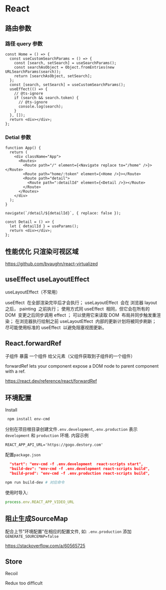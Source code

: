 # React

## 路由参数

### 路径 query 参数

```tsx
const Home = () => {
  const useCustomSearchParams = () => {
    const [search, setSearch] = useSearchParams();
    const searchAsObject = Object.fromEntries(new URLSearchParams(search));
    return [searchAsObject, setSearch];
  };
  const [search, setSearch] = useCustomSearchParams();
  useEffect(() => {
    // @ts-ignore
    if (search && search.token) {
      // @ts-ignore
      console.log(search);
    }
  }, []);
  return <div></div>;
};
```

### Detial 参数

```tsx
function App() {
  return (
    <div className="App">
      <Routes>
        <Route path="/" element={<Navigate replace to="/home" />}></Route>
        <Route path="home/:token" element={<Home />}></Route>
        <Route path="detail">
          <Route path=":detailId" element={<Detail />}></Route>
        </Route>
      </Routes>
    </div>
  );
}

navigate(`/detail/${detailId}`, { replace: false });

const Detail = () => {
  let { detailId } = useParams();
  return <div></div>;
};
```

## 性能优化 只渲染可视区域

<https://github.com/bvaughn/react-virtualized>

## useEffect useLayoutEffect

useLayoutEffect（不常用）

useEffect  在全部渲染完毕后才会执行；
useLayoutEffect  会在 浏览器 layout  之后， painting  之前执行；
使用方式同 useEffect  相同，但它会在所有的 DOM  变更之后同步调用 effect ；
可以使用它来读取 DOM  布局并同步触发重渲染；
在浏览器执行绘制之前 useLayoutEffect  内部的更新计划将被同步刷新；
尽可能使用标准的 useEffect  以避免阻塞视图更新。

## React.forwardRef

子组件 暴露 一个组件 给父元素（父组件获取到子组件的一个组件）

forwardRef lets your component expose a DOM node to parent component with a ref.

<https://react.dev/reference/react/forwardRef>

## 环境配置

Install

```sh
 npm install env-cmd
```

分别在项目根目录创建文件`.env.development`,`.env.production` 表示`development` 和 `production` 环境.
内容示例

```env
REACT_APP_API_URL='https://gogo.destory.com'
```

配置`package.json`

```json
  "start": "env-cmd -f .env.development  react-scripts start",
  "build-dev": "env-cmd -f .env.development react-scripts build",
  "build-prod": "env-cmd -f .env.production react-scripts build",
```

```sh
npm run build-dev # 对应命令
```

使用时导入:

```js
process.env.REACT_APP_VIDEO_URL
```

## 阻止生成SourceMap

配合上节"环境配置"在相应的配置文件, 如: `.env.production` 添加 `GENERATE_SOURCEMAP=false`

<https://stackoverflow.com/a/60565725>

## Store

Recoil

Redux too difficult
